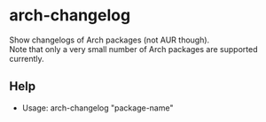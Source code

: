# arch-changelog
Show changelogs of Arch packages (not AUR though).<br>
Note that only a very small number of Arch packages are supported currently.
## Help
- Usage: arch-changelog "package-name"
